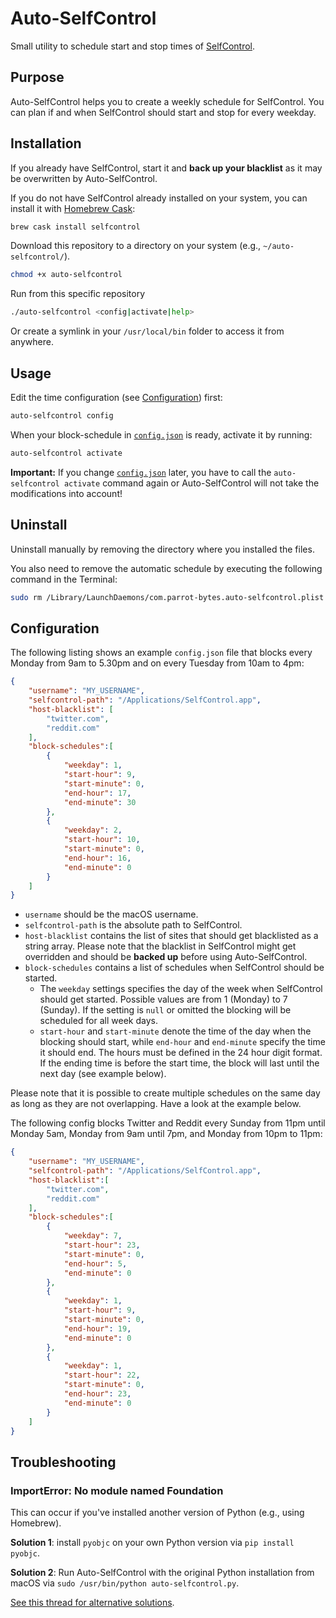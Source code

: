 # Auto-SelfControl

Small utility to schedule start and stop times of
[SelfControl](https://selfcontrolapp.com).

## Purpose

Auto-SelfControl helps you to create a weekly schedule for SelfControl. You can
plan if and when SelfControl should start and stop for every weekday.

## Installation

If you already have SelfControl, start it and **back up your blacklist** as it
may be overwritten by Auto-SelfControl.

If you do not have SelfControl already installed on your system, you can
install it with [Homebrew Cask](https://caskroom.github.io/):

```sh
brew cask install selfcontrol
```

Download this repository to a directory on your system (e.g., `~/auto-selfcontrol/`).

```sh
chmod +x auto-selfcontrol
```

Run from this specific repository

```sh
./auto-selfcontrol <config|activate|help>
```

Or create a symlink in your `/usr/local/bin` folder to access it from anywhere.

## Usage

Edit the time configuration (see [Configuration](#configuration)) first:

```sh
auto-selfcontrol config
```

When your block-schedule in [`config.json`](config.json) is ready, activate it by
running:

```sh
auto-selfcontrol activate
```

__Important:__ If you change [`config.json`](config.json) later, you have to call the
`auto-selfcontrol activate` command again or Auto-SelfControl will not take the
modifications into account!

## Uninstall

Uninstall manually by removing the directory where you installed the files.

You also need to remove the automatic schedule by executing the following command in
the Terminal:

```sh
sudo rm /Library/LaunchDaemons/com.parrot-bytes.auto-selfcontrol.plist
```

## Configuration

The following listing shows an example `config.json` file that blocks every Monday
from 9am to 5.30pm and on every Tuesday from 10am to 4pm:

```json
{
    "username": "MY_USERNAME",
    "selfcontrol-path": "/Applications/SelfControl.app",
    "host-blacklist": [
        "twitter.com",
        "reddit.com"
    ],
    "block-schedules":[
        {
            "weekday": 1,
            "start-hour": 9,
            "start-minute": 0,
            "end-hour": 17,
            "end-minute": 30
        },
        {
            "weekday": 2,
            "start-hour": 10,
            "start-minute": 0,
            "end-hour": 16,
            "end-minute": 0
        }
    ]
}
```

- `username` should be the macOS username.
- `selfcontrol-path` is the absolute path to SelfControl.
- `host-blacklist` contains the list of sites that should get blacklisted as a string
  array. Please note that the blacklist in SelfControl might get overridden and should
  be __backed up__ before using Auto-SelfControl.
- `block-schedules` contains a list of schedules when SelfControl should be started.
  - The `weekday` settings specifies the day of the week when SelfControl should get
    started. Possible values are from 1 (Monday) to 7 (Sunday). If the setting is
    `null` or omitted the blocking will be scheduled for all week days.
  - `start-hour` and `start-minute` denote the time of the day when the blocking
    should start, while `end-hour` and `end-minute` specify the time it should end. The
    hours must be defined in the 24 hour digit format. If the ending time is before the
    start time, the block will last until the next day (see example below).

Please note that it is possible to create multiple schedules on the same day as long
as they are not overlapping. Have a look at the example below.

The following config blocks Twitter and Reddit every Sunday from 11pm until Monday
5am, Monday from 9am until 7pm, and Monday from 10pm to 11pm:

```json
{
    "username": "MY_USERNAME",
    "selfcontrol-path": "/Applications/SelfControl.app",
    "host-blacklist":[
        "twitter.com",
        "reddit.com"
    ],
    "block-schedules":[
        {
            "weekday": 7,
            "start-hour": 23,
            "start-minute": 0,
            "end-hour": 5,
            "end-minute": 0
        },
        {
            "weekday": 1,
            "start-hour": 9,
            "start-minute": 0,
            "end-hour": 19,
            "end-minute": 0
        },
        {
            "weekday": 1,
            "start-hour": 22,
            "start-minute": 0,
            "end-hour": 23,
            "end-minute": 0
        }
    ]
}
```

## Troubleshooting

### ImportError: No module named Foundation

This can occur if you've installed another version of Python (e.g., using Homebrew).

__Solution 1__: install `pyobjc` on your own Python version via `pip install pyobjc`.

__Solution 2__: Run Auto-SelfControl with the original Python installation from macOS
via `sudo /usr/bin/python auto-selfcontrol.py`.

[See this thread for alternative
solutions](https://stackoverflow.com/questions/1614648/importerror-no-module-named-foundation#1616361).
